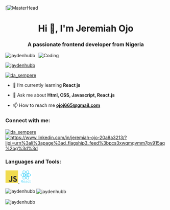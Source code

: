 [![MasterHead](https://as1.ftcdn.net/v2/jpg/02/21/97/86/1000_F_221978639_EyPBA9tuscYhW6rhaO5EiVzdG8hvQSgV.jpg)
<h1 align="center">Hi 👋, I'm Jeremiah Ojo</h1>
<h3 align="center">A passionate frontend developer from Nigeria</h3>
<img align="right" alt="Coding" width="400" src="https://t4.ftcdn.net/jpg/03/13/40/45/360_F_313404541_e9YZ3pht6oEEkMXuhxTboqXA2B2ShNnC.jpg">

<p align="left"> <img src="https://komarev.com/ghpvc/?username=jaydenhubb&label=Profile%20views&color=0e75b6&style=flat" alt="jaydenhubb" /> </p>

<p align="left"> <a href="https://github.com/ryo-ma/github-profile-trophy"><img src="https://github-profile-trophy.vercel.app/?username=jaydenhubb" alt="jaydenhubb" /></a> </p>

<p align="left"> <a href="https://twitter.com/da_sempere" target="blank"><img src="https://img.shields.io/twitter/follow/da_sempere?logo=twitter&style=for-the-badge" alt="da_sempere" /></a> </p>

- 🌱 I’m currently learning **React js**

- 💬 Ask me about **Html, CSS, Javascript, React.js**

- 📫 How to reach me **ojoj665@gmail.com**

<h3 align="left">Connect with me:</h3>
<p align="left">
<a href="https://twitter.com/da_sempere" target="blank"><img align="center" src="https://raw.githubusercontent.com/rahuldkjain/github-profile-readme-generator/master/src/images/icons/Social/twitter.svg" alt="da_sempere" height="30" width="40" /></a>
<a href="https://linkedin.com/in/https://www.linkedin.com/in/jeremiah-ojo-20a8a3213/?lipi=urn%3ali%3apage%3ad_flagship3_feed%3bpcs3xwqmqvmm7pv915aq%2bg%3d%3d" target="blank"><img align="center" src="https://raw.githubusercontent.com/rahuldkjain/github-profile-readme-generator/master/src/images/icons/Social/linked-in-alt.svg" alt="https://www.linkedin.com/in/jeremiah-ojo-20a8a3213/?lipi=urn%3ali%3apage%3ad_flagship3_feed%3bpcs3xwqmqvmm7pv915aq%2bg%3d%3d" height="30" width="40" /></a>
</p>

<h3 align="left">Languages and Tools:</h3>
<p align="left"> <a href="https://developer.mozilla.org/en-US/docs/Web/JavaScript" target="_blank" rel="noreferrer"> <img src="https://raw.githubusercontent.com/devicons/devicon/master/icons/javascript/javascript-original.svg" alt="javascript" width="40" height="40"/> </a> <a href="https://reactjs.org/" target="_blank" rel="noreferrer"> <img src="https://raw.githubusercontent.com/devicons/devicon/master/icons/react/react-original-wordmark.svg" alt="react" width="40" height="40"/> </a> </p>

<p><img align="left" src="https://github-readme-stats.vercel.app/api/top-langs?username=jaydenhubb&show_icons=true&locale=en&layout=compact" alt="jaydenhubb" /></p>

<p>&nbsp;<img align="center" src="https://github-readme-stats.vercel.app/api?username=jaydenhubb&show_icons=true&locale=en" alt="jaydenhubb" /></p>

<p><img align="center" src="https://github-readme-streak-stats.herokuapp.com/?user=jaydenhubb&" alt="jaydenhubb" /></p>

